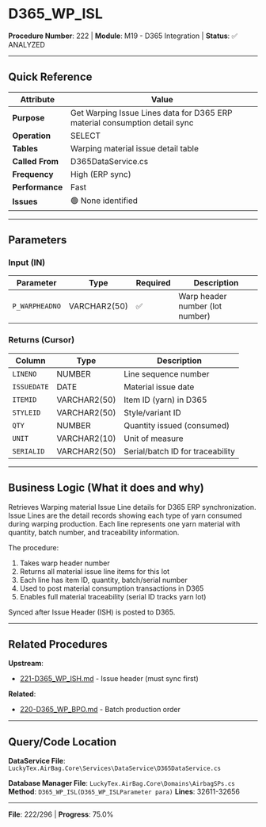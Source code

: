 # D365_WP_ISL

**Procedure Number**: 222 | **Module**: M19 - D365 Integration | **Status**: ✅ ANALYZED

---

## Quick Reference

| Attribute | Value |
|-----------|-------|
| **Purpose** | Get Warping Issue Lines data for D365 ERP material consumption detail sync |
| **Operation** | SELECT |
| **Tables** | Warping material issue detail table |
| **Called From** | D365DataService.cs |
| **Frequency** | High (ERP sync) |
| **Performance** | Fast |
| **Issues** | 🟢 None identified |

---

## Parameters

### Input (IN)

| Parameter | Type | Required | Description |
|-----------|------|----------|-------------|
| `P_WARPHEADNO` | VARCHAR2(50) | ✅ | Warp header number (lot number) |

### Returns (Cursor)

| Column | Type | Description |
|--------|------|-------------|
| `LINENO` | NUMBER | Line sequence number |
| `ISSUEDATE` | DATE | Material issue date |
| `ITEMID` | VARCHAR2(50) | Item ID (yarn) in D365 |
| `STYLEID` | VARCHAR2(50) | Style/variant ID |
| `QTY` | NUMBER | Quantity issued (consumed) |
| `UNIT` | VARCHAR2(10) | Unit of measure |
| `SERIALID` | VARCHAR2(50) | Serial/batch ID for traceability |

---

## Business Logic (What it does and why)

Retrieves Warping material Issue Line details for D365 ERP synchronization. Issue Lines are the detail records showing each type of yarn consumed during warping production. Each line represents one yarn material with quantity, batch number, and traceability information.

The procedure:
1. Takes warp header number
2. Returns all material issue line items for this lot
3. Each line has item ID, quantity, batch/serial number
4. Used to post material consumption transactions in D365
5. Enables full material traceability (serial ID tracks yarn lot)

Synced after Issue Header (ISH) is posted to D365.

---

## Related Procedures

**Upstream**:
- [221-D365_WP_ISH.md](./221-D365_WP_ISH.md) - Issue header (must sync first)

**Related**:
- [220-D365_WP_BPO.md](./220-D365_WP_BPO.md) - Batch production order

---

## Query/Code Location

**DataService File**: `LuckyTex.AirBag.Core\Services\DataService\D365DataService.cs`

**Database Manager File**: `LuckyTex.AirBag.Core\Domains\AirbagSPs.cs`
**Method**: `D365_WP_ISL(D365_WP_ISLParameter para)`
**Lines**: 32611-32656

---

**File**: 222/296 | **Progress**: 75.0%
